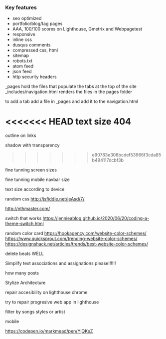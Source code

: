 ### Key features

- seo optimized
- portfolio/blog/tag pages
- AAA, 100/100 scores on Lighthouse, Gmetrix and Webpagetest
- responsive
- inline css
- dusqus comments
- compressed css, html
- sitemap
- robots.txt
- atom feed
- json feed
- http security headers

_pages hold the files that populate the tabs at the top of the site
_includes/navigation.html renders the files in the pages folder

to add a tab add a file in _pages and add it to the navigation.html




<<<<<<< HEAD
text size 404
=======

outline on links

shadow with transparency
>>>>>>> e90783e308bcdef53966f3cda85b494117dcbf3b

fine tunning screen sizes

fine tunning mobile navbar size

text size according to device

random css
http://jsfiddle.net/jeAsd/7/

http://nthmaster.com/

switch that works
https://jennieablog.github.io/2020/06/20/coding-a-theme-switch.html

random color card
https://hookagency.com/website-color-schemes/
https://www.quicksprout.com/trending-website-color-schemes/
https://designshack.net/articles/trends/best-website-color-schemes/

delete beats WELL

Simplify text associations and assignations please!!!!!!

how many posts

Stylize
Architecture

repair accesibility on lighthouse chrome

try to repair progresive web app in lighthouse

filter by songs styles or artist

mobile










https://codepen.io/markmead/pen/YjQKeZ
